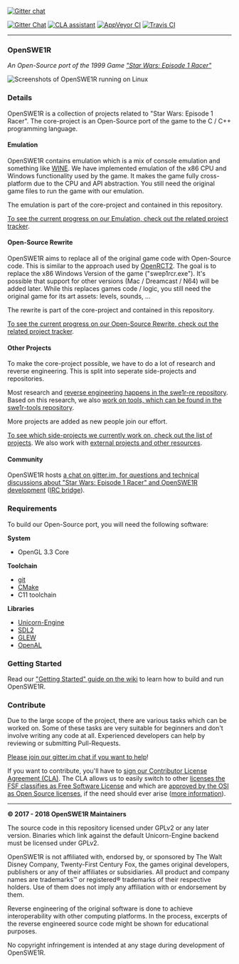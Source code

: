 [![Gitter chat](https://badges.gitter.im/gitterHQ/gitter.png)](https://gitter.im/OpenSWE1R)       


[![Gitter Chat](https://img.shields.io/badge/Gitter-Chat-blue.svg)](https://gitter.im/OpenSWE1R)
[![CLA assistant](https://cla-assistant.io/readme/badge/OpenSWE1R/openswe1r)](https://cla-assistant.io/OpenSWE1R/openswe1r)
[![AppVeyor CI](https://img.shields.io/appveyor/ci/JayFoxRox82949/openswe1r/master.svg?label=AppVeyor%20CI)](https://ci.appveyor.com/project/JayFoxRox82949/openswe1r/branch/master)
[![Travis CI](https://img.shields.io/travis/OpenSWE1R/openswe1r/master.svg?label=Travis%20CI)](https://travis-ci.org/OpenSWE1R/openswe1r)


---

### OpenSWE1R
*An Open-Source port of the 1999 Game ["Star Wars: Episode 1 Racer"](https://en.wikipedia.org/wiki/Star_Wars_Episode_I:_Racer)*

![Screenshots of OpenSWE1R running on Linux](http://jannikvogel.de/scratchpad/openswe1r.svg)

### Details

OpenSWE1R is a collection of projects related to "Star Wars: Episode 1 Racer".
The core-project is an Open-Source port of the game to the C / C++ programming language.

#### Emulation

OpenSWE1R contains emulation which is a mix of console emulation and something like [WINE](https://www.winehq.org/).
We have implemented emulation of the x86 CPU and Windows functionality used by the game.
It makes the game fully cross-platform due to the CPU and API abstraction.
You still need the original game files to run the game with our emulation.

The emulation is part of the core-project and contained in this repository.

[To see the current progress on our Emulation, check out the related project tracker](https://github.com/orgs/OpenSWE1R/projects/1).

#### Open-Source Rewrite

OpenSWE1R aims to replace all of the original game code with Open-Source code.
This is similar to the approach used by [OpenRCT2](https://openrct2.website/).
The goal is to replace the x86 Windows Version of the game ("swep1rcr.exe").
It's possible that support for other versions (Mac / Dreamcast / N64) will be added later.
While this replaces games code / logic, you still need the original game for its art assets: levels, sounds, ...

The rewrite is part of the core-project and contained in this repository.

[To see the current progress on our Open-Source Rewrite, check out the related project tracker](https://github.com/orgs/OpenSWE1R/projects/2).

#### Other Projects

To make the core-project possible, we have to do a lot of research and reverse engineering.
This is split into seperate side-projects and repositories.

Most research and [reverse engineering happens in the swe1r-re repository](https://github.com/OpenSWE1R/swe1r-re).
Based on this research, we also [work on tools, which can be found in the swe1r-tools repository](https://github.com/OpenSWE1R/swe1r-tools).

More projects are added as new people join our effort.

[To see which side-projects we currently work on, check out the list of projects](https://github.com/orgs/OpenSWE1R/projects).
We also work with [external projects and other resources](https://github.com/OpenSWE1R/openswe1r/wiki/Useful-Resources).

#### Community

OpenSWE1R hosts [a chat on gitter.im, for questions and technical discussions about "Star Wars: Episode 1 Racer" and OpenSWE1R development](https://gitter.im/OpenSWE1R) ([IRC bridge](https://irc.gitter.im/)).

### Requirements

To build our Open-Source port, you will need the following software:

**System**

* OpenGL 3.3 Core

**Toolchain**

* [git](https://git-scm.com/)
* [CMake](https://cmake.org/)
* C11 toolchain

**Libraries**

* [Unicorn-Engine](http://www.unicorn-engine.org/)
* [SDL2](https://www.libsdl.org/)
* [GLEW](http://glew.sourceforge.net/)
* [OpenAL](https://www.openal.org/)

### Getting Started

Read our ["Getting Started" guide on the wiki](https://github.com/OpenSWE1R/openswe1r/wiki/Getting-Started) to learn how to build and run OpenSWE1R.

### Contribute

Due to the large scope of the project, there are various tasks which can be worked on.
Some of these tasks are very suitable for beginners and don't involve writing any code at all.
Experienced developers can help by reviewing or submitting Pull-Requests.

[Please join our gitter.im chat if you want to help](https://gitter.im/OpenSWE1R)!

If you want to contribute, you'll have to [sign our Contributor License Agreement (CLA)](https://cla-assistant.io/OpenSWE1R/openswe1r).
The CLA allows us to easily switch to other [licenses the FSF classifies as Free Software License](https://www.gnu.org/licenses/license-list.html) and which are [approved by the OSI as Open Source licenses](https://opensource.org/licenses), if the need should ever arise ([more information](https://github.com/OpenSWE1R/openswe1r/pull/95)).

---

**© 2017 - 2018 OpenSWE1R Maintainers**

The source code in this repository licensed under GPLv2 or any later version.
Binaries which link against the default Unicorn-Engine backend must be licensed under GPLv2.

OpenSWE1R is not affiliated with, endorsed by, or sponsored by The Walt Disney Company, Twenty-First Century Fox, the games original developers, publishers or any of their affiliates or subsidiaries.
All product and company names are trademarks™ or registered® trademarks of their respective holders. Use of them does not imply any affiliation with or endorsement by them.

Reverse engineering of the original software is done to achieve interoperability with other computing platforms.
In the process, excerpts of the reverse engineered source code might be shown for educational purposes.

No copyright infringement is intended at any stage during development of OpenSWE1R.
